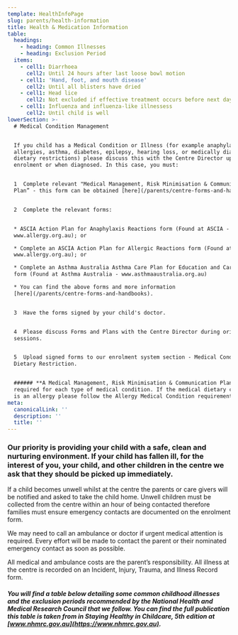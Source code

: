 ```yaml
---
template: HealthInfoPage
slug: parents/health-information
title: Health & Medication Information
table:
  headings:
    - heading: Common Illnesses
    - heading: Exclusion Period
  items:
    - cell1: Diarrhoea
      cell2: Until 24 hours after last loose bowl motion
    - cell1: 'Hand, foot, and mouth disease'
      cell2: Until all blisters have dried
    - cell1: Head lice
      cell2: Not excluded if effective treatment occurs before next day at the centre
    - cell1: Influenza and influenza-like illnessess
      cell2: Until child is well
lowerSection: >-
  # Medical Condition Management


  If you child has a Medical Condition or Illness (for example anaphylaxis,
  allergies, asthma, diabetes, epilepsy, hearing loss, or medically diagnosed
  dietary restrictions) please discuss this with the Centre Director upon
  enrolment or when diagnosed. In this case, you must:


  1  Complete relevant "Medical Management, Risk Minimisation & Communication
  Plan” - this form can be obtained [here](/parents/centre-forms-and-handbooks).


  2  Complete the relevant forms:


  * ASCIA Action Plan for Anaphylaxis Reactions form (Found at ASCIA -
  www.allergy.org.au); or

  * Complete an ASCIA Action Plan for Allergic Reactions form (Found at ASCIA -
  www.allergy.org.au); or

  * Complete an Asthma Australia Asthma Care Plan for Education and Care Centre
  form (Found at Asthma Australia - www.asthmaaustralia.org.au)

  * You can find the above forms and more information
  [here](/parents/centre-forms-and-handbooks).


  3  Have the forms signed by your child's doctor.


  4  Please discuss Forms and Plans with the Centre Director during orientation
  sessions.


  5  Upload signed forms to our enrolment system section - Medical Condition &
  Dietary Restriction.


  ###### **A Medical Management, Risk Minimisation & Communication Plan is
  required for each type of medical condition. If the medical dietary condition
  is an allergy please follow the Allergy Medical Condition requirements.**
meta:
  canonicalLink: ''
  description: ''
  title: ''
---
```

### Our priority is providing your child with a safe, clean and nurturing environment. If your child has fallen ill, for the interest of you, your child, and other children in the centre we ask that they should be picked up immediately.

If a child becomes unwell whilst at the centre the parents or care givers will be notified and asked to take the child home. Unwell children must be collected from the centre within an hour of being contacted therefore families must ensure emergency contacts are documented on the enrolment form.

We may need to call an ambulance or doctor if urgent medical attention is required. Every effort will be made to contact the parent or their nominated emergency contact as soon as possible.

All medical and ambulance costs are the parent’s responsibility. All illness at the centre is recorded on an Incident, Injury, Trauma, and Illness Record form.

###### **You will find a table below detailing some common childhood illnesses and the exclusion periods recommended by the National Health and Medical Research Council that we follow. You can find the full publication this table is taken from in Staying Healthy in Childcare, 5th edition at [www.nhmrc.gov.au](https://www.nhmrc.gov.au).**
